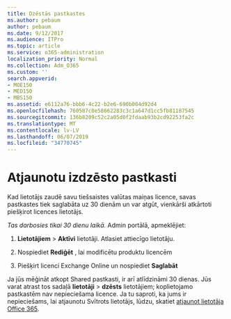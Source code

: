 ```yaml
---
title: Dzēstās pastkastes
ms.author: pebaum
author: pebaum
ms.date: 9/12/2017
ms.audience: ITPro
ms.topic: article
ms.service: o365-administration
localization_priority: Normal
ms.collection: Adm_O365
ms.custom: ''
search.appverid:
- MOE150
- MED150
- MBS150
ms.assetid: e6112a76-bbb6-4c22-b2e6-690b004d92d4
ms.openlocfilehash: 760587c0e58662283c3c1a647d1cc5fb81187545
ms.sourcegitcommit: 136b8209c52c2a05d0f2fdaab93b2cd92253fa2c
ms.translationtype: MT
ms.contentlocale: lv-LV
ms.lasthandoff: 06/07/2019
ms.locfileid: "34770745"
---
```

# <a name="restore-a-deleted-mailbox"></a>Atjaunotu izdzēsto pastkasti

Kad lietotājs zaudē savu tiešsaistes valūtas maiņas licence, savas pastkastes tiek saglabāta uz 30 dienām un var atgūt, vienkārši atkārtoti piešķirot licences lietotājs.
  
 *Tas darbosies tikai 30 dienu laikā.*  Admin portālā, apmeklējiet: 
  
1. **Lietotājiem** \> **Aktīvi** lietotāji. Atlasiet attiecīgo lietotāju. 
    
2. Nospiediet **Rediģēt** , lai modificētu produktu licencēm 
    
3. Piešķirt licenci Exchange Online un nospiediet **Saglabāt**
    
Ja jūs mēģināt atkopt Shared pastkasti, ir arī atlīdzināmi 30 dienas. Jūs varat atrast tos sadaļā **lietotāji** \> **dzēsts** lietotājiem; koplietojamo pastkastēm nav nepieciešama licence. Ja tu saproti, ka jums ir nepieciešams, lai atjaunotu Svītrots lietotājs, lūdzu, skatiet [atjaunot lietotāja Office 365](https://docs.microsoft.com/office365/admin/add-users/restore-user).
  

